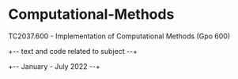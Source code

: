 # Computational-Methods
TC2037.600 - Implementation of Computational Methods (Gpo 600)

+-- text and code related to subject --+ 

+-- January - July 2022 --+  
